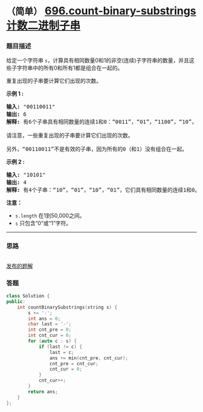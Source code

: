 # `（简单）` [696.count-binary-substrings 计数二进制子串](https://leetcode-cn.com/problems/count-binary-substrings/)

### 题目描述
<p>给定一个字符串&nbsp;<code>s</code>，计算具有相同数量0和1的非空(连续)子字符串的数量，并且这些子字符串中的所有0和所有1都是组合在一起的。</p>

<p>重复出现的子串要计算它们出现的次数。</p>

<p><strong>示例 1 :</strong></p>

<pre><strong>输入:</strong> "00110011"
<strong>输出:</strong> 6
<strong>解释:</strong> 有6个子串具有相同数量的连续1和0：“0011”，“01”，“1100”，“10”，“0011” 和 “01”。

请注意，一些重复出现的子串要计算它们出现的次数。

另外，“00110011”不是有效的子串，因为所有的0（和1）没有组合在一起。
</pre>

<p><strong>示例 2 :</strong></p>

<pre><strong>输入:</strong> "10101"
<strong>输出:</strong> 4
<strong>解释:</strong> 有4个子串：“10”，“01”，“10”，“01”，它们具有相同数量的连续1和0。
</pre>

<p><strong>注意：</strong></p>

<ul>
	<li><code>s.length</code>&nbsp;在1到50,000之间。</li>
	<li><code>s</code>&nbsp;只包含“0”或“1”字符。</li>
</ul>


---
### 思路
```
```

[发布的题解](https://leetcode-cn.com/problems/count-binary-substrings/solution/count-binary-substrings-by-ikaruga/)

### 答题
``` C++
class Solution {
public:
    int countBinarySubstrings(string s) {
        s += '-';
        int ans = 0;
        char last = '-';
        int cnt_pre = 0;
        int cnt_cur = 0;
        for (auto c : s) {
            if (last != c) {
                last = c;
                ans += min(cnt_pre, cnt_cur);
                cnt_pre = cnt_cur;
                cnt_cur = 0;
            }
            cnt_cur++;
        }
        return ans;
    }
};
```




